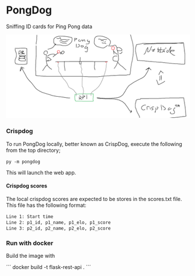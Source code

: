# PongDog
Sniffing ID cards for Ping Pong data

![img](/imgs/pongdog.png)


### Crispdog

To run PongDog locally, better known as CrispDog, execute the following from the top directory;

```
py -m pongdog
```
This will launch the web app.

#### Crispdog scores

The local crispdog scores are expected to be stores in the scores.txt file. This file has the following format:
```
Line 1: Start time
Line 2: p1_id, p1_name, p1_elo, p1_score
Line 3: p2_id, p2_name, p2_elo, p2_score
```


### Run with docker

Build the image with

´´´
docker build -t flask-rest-api .
´´´
